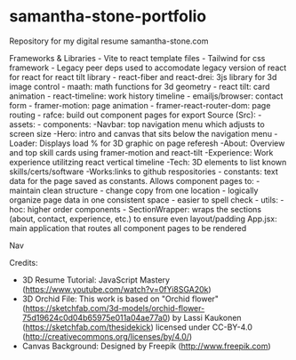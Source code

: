 # samantha-stone-portfolio
Repository for my digital resume samantha-stone.com

Frameworks & Libraries
    - Vite to react template files 
    - Tailwind for css framework
    - Legacy peer deps used to accomodate legacy version of react for react for react tilt library
    - react-fiber and react-drei: 3js library for 3d image control
    - maath: math functions for 3d geometry
    - react tilt: card animation
    - react-timeline: work history timeline
    - emailjs/browser: contact form
    - framer-motion: page animation
    - framer-react-router-dom: page routing
    - rafce: build out component pages for export
Source (Src): 
    - assets: 
    - components: 
        -Navbar: top navigation menu which adjusts to screen size 
        -Hero: intro and canvas that sits below the navigation menu
        -Loader: Displays load % for 3D graphic on page referesh
        -About: Overview and top skill cards using framer-motion and react-tilt
        -Experience: Work experience utilitzing react vertical timeline
        -Tech: 3D elements to list known skills/certs/software
        -Works:links to github respositories
    - constants: text data for the page saved as constants. Allows component pages to: 
        - maintain clean structure
        - change copy from one location
        - logically organize page data in one consistent space
        - easier to spell check
    - utils: 
    - hoc: higher order components
        - SectionWrapper: wraps the sections (about, contact, experience, etc.) to ensure even layout/padding
App.jsx: main application that routes all component pages to be rendered


Nav

Credits: 
- 3D Resume Tutorial: JavaScript Mastery (https://www.youtube.com/watch?v=0fYi8SGA20k) 
- 3D Orchid File: This work is based on "Orchid flower" (https://sketchfab.com/3d-models/orchid-flower-75d19624c0d04b65975e011a04ae77a0) by Lassi Kaukonen (https://sketchfab.com/thesidekick) licensed under CC-BY-4.0 (http://creativecommons.org/licenses/by/4.0/)
- Canvas Background: Designed by Freepik (http://www.freepik.com)